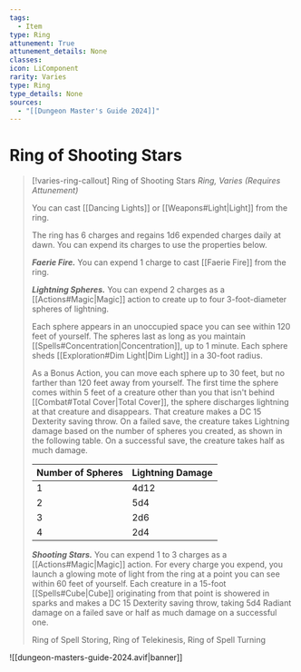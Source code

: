 ```yaml
---
tags:
  - Item
type: Ring
attunement: True
attunement_details: None
classes:
icon: LiComponent
rarity: Varies
type: Ring
type_details: None
sources: 
  - "[[Dungeon Master's Guide 2024]]"
---
```

# Ring of Shooting Stars
>[!varies-ring-callout] Ring of Shooting Stars
>_Ring, Varies (Requires Attunement)_
>
>You can cast [[Dancing Lights]] or [[Weapons#Light\|Light]] from the ring.
>
>The ring has 6 charges and regains 1d6 expended charges daily at dawn. You can expend its charges to use the properties below.
>
>**_Faerie Fire._** You can expend 1 charge to cast [[Faerie Fire]] from the ring.
>
>**_Lightning Spheres._** You can expend 2 charges as a [[Actions#Magic\|Magic]] action to create up to four 3-foot-diameter spheres of lightning.
>
>Each sphere appears in an unoccupied space you can see within 120 feet of yourself. The spheres last as long as you maintain [[Spells#Concentration\|Concentration]], up to 1 minute. Each sphere sheds [[Exploration#Dim Light\|Dim Light]] in a 30-foot radius.
>
>As a Bonus Action, you can move each sphere up to 30 feet, but no farther than 120 feet away from yourself. The first time the sphere comes within 5 feet of a creature other than you that isn't behind [[Combat#Total Cover\|Total Cover]], the sphere discharges lightning at that creature and disappears. That creature makes a DC 15 Dexterity saving throw. On a failed save, the creature takes Lightning damage based on the number of spheres you created, as shown in the following table. On a successful save, the creature takes half as much damage.
>
>|Number of Spheres|Lightning Damage|
>|---|---|
>|1|4d12|
>|2|5d4|
>|3|2d6|
>|4|2d4|
>
>**_Shooting Stars._** You can expend 1 to 3 charges as a [[Actions#Magic\|Magic]] action. For every charge you expend, you launch a glowing mote of light from the ring at a point you can see within 60 feet of yourself. Each creature in a 15-foot [[Spells#Cube\|Cube]] originating from that point is showered in sparks and makes a DC 15 Dexterity saving throw, taking 5d4 Radiant damage on a failed save or half as much damage on a successful one.
>
>
>Ring of Spell Storing, Ring of Telekinesis, Ring of Spell Turning
>


![[dungeon-masters-guide-2024.avif|banner]]